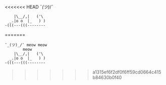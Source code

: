<<<<<<< HEAD
¯_(ツ)_/¯ 
```	
    |\__/,|   ('\
  _.|o o  |_   ) )
-(((---(((--------
```
=======
```	
¯_(ツ)_/¯ meow meow 
        meow
    |\__/,|   ('\
  _.|o o  |_   ) )
-(((---(((--------
```
>>>>>>> a1315ef6f2df0f6ff59cd0664c415b84630b0f40
